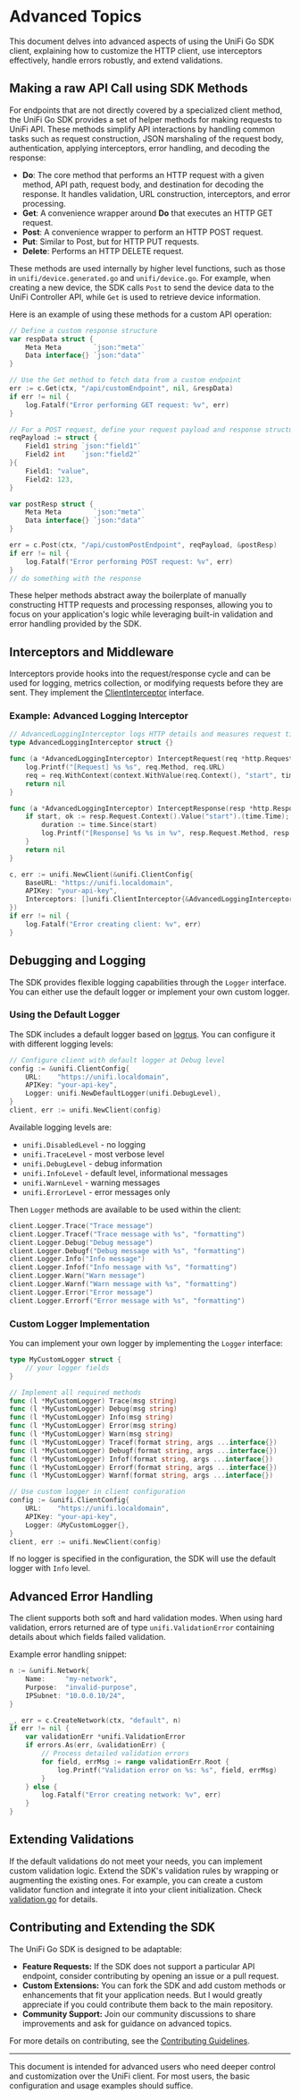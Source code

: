 # Advanced Topics

This document delves into advanced aspects of using the UniFi Go SDK client, explaining how to customize the HTTP client,
use interceptors effectively, handle errors robustly, and extend validations.

## Making a raw API Call using SDK Methods

For endpoints that are not directly covered by a specialized client method, the UniFi Go SDK provides a set of helper methods for making requests to UniFi API. These methods simplify API interactions
by handling common tasks such as request construction, JSON marshaling of the request body, authentication, applying interceptors, error handling, and decoding the response:

- **Do**: The core method that performs an HTTP request with a given method, API path, request body, and destination for decoding the response. It handles validation, URL construction, interceptors,
  and error processing.
- **Get**: A convenience wrapper around **Do** that executes an HTTP GET request.
- **Post**: A convenience wrapper to perform an HTTP POST request.
- **Put**: Similar to Post, but for HTTP PUT requests.
- **Delete**: Performs an HTTP DELETE request.

These methods are used internally by higher level functions, such as those in `unifi/device.generated.go` and `unifi/device.go`. For example, when creating a new device, the SDK calls `Post` to send
the device data to the UniFi Controller API, while `Get` is used to retrieve device information.

Here is an example of using these methods for a custom API operation:

```go
// Define a custom response structure
var respData struct {
    Meta Meta        `json:"meta"`
    Data interface{} `json:"data"`
}

// Use the Get method to fetch data from a custom endpoint
err := c.Get(ctx, "/api/customEndpoint", nil, &respData)
if err != nil {
    log.Fatalf("Error performing GET request: %v", err)
}

// For a POST request, define your request payload and response structure:
reqPayload := struct {
    Field1 string `json:"field1"`
    Field2 int    `json:"field2"`
}{
    Field1: "value",
    Field2: 123,
}

var postResp struct {
    Meta Meta        `json:"meta"`
    Data interface{} `json:"data"`
}

err = c.Post(ctx, "/api/customPostEndpoint", reqPayload, &postResp)
if err != nil {
    log.Fatalf("Error performing POST request: %v", err)
}
// do something with the response
```

These helper methods abstract away the boilerplate of manually constructing HTTP requests and processing responses, allowing you to focus on your application's logic while leveraging built-in
validation and error handling provided by the SDK.

## Interceptors and Middleware

Interceptors provide hooks into the request/response cycle and can be used for logging, metrics collection, or modifying
requests before they are sent. They implement the [ClientInterceptor](https://pkg.go.dev/github.com/filipowm/go-unifi/unifi#ClientInterceptor) interface.

### Example: Advanced Logging Interceptor

```go
// AdvancedLoggingInterceptor logs HTTP details and measures request time
type AdvancedLoggingInterceptor struct {}

func (a *AdvancedLoggingInterceptor) InterceptRequest(req *http.Request) error {
    log.Printf("[Request] %s %s", req.Method, req.URL)
    req = req.WithContext(context.WithValue(req.Context(), "start", time.Now()))
    return nil
}

func (a *AdvancedLoggingInterceptor) InterceptResponse(resp *http.Response) error {
    if start, ok := resp.Request.Context().Value("start").(time.Time); ok {
        duration := time.Since(start)
        log.Printf("[Response] %s %s in %v", resp.Request.Method, resp.Request.URL, duration)
    }
    return nil
}

c, err := unifi.NewClient(&unifi.ClientConfig{
    BaseURL: "https://unifi.localdomain",
    APIKey: "your-api-key",
    Interceptors: []unifi.ClientInterceptor{&AdvancedLoggingInterceptor{}},
})
if err != nil {
    log.Fatalf("Error creating client: %v", err)
}
```

## Debugging and Logging

The SDK provides flexible logging capabilities through the `Logger` interface. You can either use the default logger or implement your own custom logger.

### Using the Default Logger

The SDK includes a default logger based on [logrus](https://github.com/sirupsen/logrus). You can configure it with different logging levels:

```go
// Configure client with default logger at Debug level
config := &unifi.ClientConfig{
    URL:    "https://unifi.localdomain",
    APIKey: "your-api-key",
    Logger: unifi.NewDefaultLogger(unifi.DebugLevel),
}
client, err := unifi.NewClient(config)
```

Available logging levels are:
- `unifi.DisabledLevel` - no logging
- `unifi.TraceLevel` - most verbose level
- `unifi.DebugLevel` - debug information
- `unifi.InfoLevel` - default level, informational messages
- `unifi.WarnLevel` - warning messages
- `unifi.ErrorLevel` - error messages only

Then `Logger` methods are available to be used within the client:

```go
client.Logger.Trace("Trace message")
client.Logger.Tracef("Trace message with %s", "formatting")
client.Logger.Debug("Debug message")
client.Logger.Debugf("Debug message with %s", "formatting")
client.Logger.Info("Info message")
client.Logger.Infof("Info message with %s", "formatting")
client.Logger.Warn("Warn message")
client.Logger.Warnf("Warn message with %s", "formatting")
client.Logger.Error("Error message")
client.Logger.Errorf("Error message with %s", "formatting")
```

### Custom Logger Implementation

You can implement your own logger by implementing the `Logger` interface:

```go
type MyCustomLogger struct {
    // your logger fields
}

// Implement all required methods
func (l *MyCustomLogger) Trace(msg string)                              { /* implementation */ }
func (l *MyCustomLogger) Debug(msg string)                              { /* implementation */ }
func (l *MyCustomLogger) Info(msg string)                              { /* implementation */ }
func (l *MyCustomLogger) Error(msg string)                             { /* implementation */ }
func (l *MyCustomLogger) Warn(msg string)                              { /* implementation */ }
func (l *MyCustomLogger) Tracef(format string, args ...interface{})    { /* implementation */ }
func (l *MyCustomLogger) Debugf(format string, args ...interface{})    { /* implementation */ }
func (l *MyCustomLogger) Infof(format string, args ...interface{})     { /* implementation */ }
func (l *MyCustomLogger) Errorf(format string, args ...interface{})    { /* implementation */ }
func (l *MyCustomLogger) Warnf(format string, args ...interface{})     { /* implementation */ }

// Use custom logger in client configuration
config := &unifi.ClientConfig{
    URL:    "https://unifi.localdomain",
    APIKey: "your-api-key",
    Logger: &MyCustomLogger{},
}
client, err := unifi.NewClient(config)
```

If no logger is specified in the configuration, the SDK will use the default logger with `Info` level.

## Advanced Error Handling

The client supports both soft and hard validation modes. When using hard validation, errors returned are of type
`unifi.ValidationError` containing details about which fields failed validation.

Example error handling snippet:

```go
n := &unifi.Network{
    Name:     "my-network",
    Purpose:  "invalid-purpose",
    IPSubnet: "10.0.0.10/24",
}

_, err = c.CreateNetwork(ctx, "default", n)
if err != nil {
    var validationErr *unifi.ValidationError
    if errors.As(err, &validationErr) {
        // Process detailed validation errors
        for field, errMsg := range validationErr.Root {
            log.Printf("Validation error on %s: %s", field, errMsg)
        }
    } else {
        log.Fatalf("Error creating network: %v", err)
    }
}
```

## Extending Validations

If the default validations do not meet your needs, you can implement custom validation logic. Extend the SDK's validation rules by wrapping or augmenting the existing ones. For example, 
you can create a custom validator function and integrate it into your client initialization. Check [validation.go](../unifi/validation.go) for details.

## Contributing and Extending the SDK

The UniFi Go SDK is designed to be adaptable:

- **Feature Requests:** If the SDK does not support a particular API endpoint, consider contributing by opening an issue or a pull request.
- **Custom Extensions:** You can fork the SDK and add custom methods or enhancements that fit your application needs. But I would greatly appreciate if you could contribute them back to the main repository.
- **Community Support:** Join our community discussions to share improvements and ask for guidance on advanced topics.

For more details on contributing, see the [Contributing Guidelines](https://github.com/filipowm/go-unifi/blob/main/CONTRIBUTING.md).

---

This document is intended for advanced users who need deeper control and customization over the UniFi client.
For most users, the basic configuration and usage examples should suffice.